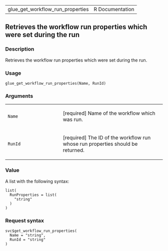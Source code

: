 <table style="width: 100%;">
<tbody>
<tr class="odd">
<td>glue_get_workflow_run_properties</td>
<td style="text-align: right;">R Documentation</td>
</tr>
</tbody>
</table>

## Retrieves the workflow run properties which were set during the run

### Description

Retrieves the workflow run properties which were set during the run.

### Usage

    glue_get_workflow_run_properties(Name, RunId)

### Arguments

<table>
<colgroup>
<col style="width: 35%" />
<col style="width: 65%" />
</colgroup>
<tbody>
<tr class="odd">
<td><code id="glue_get_workflow_run_properties_:_Name">Name</code></td>
<td><p>[required] Name of the workflow which was run.</p></td>
</tr>
<tr class="even">
<td><code
id="glue_get_workflow_run_properties_:_RunId">RunId</code></td>
<td><p>[required] The ID of the workflow run whose run properties should
be returned.</p></td>
</tr>
</tbody>
</table>

### Value

A list with the following syntax:

    list(
      RunProperties = list(
        "string"
      )
    )

### Request syntax

    svc$get_workflow_run_properties(
      Name = "string",
      RunId = "string"
    )
